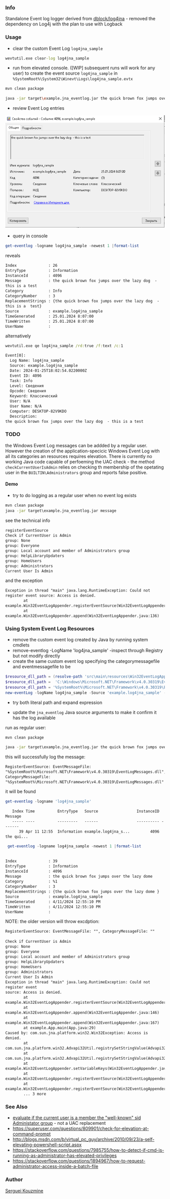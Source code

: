 ﻿### Info

Standalone Event log logger derived from [dblock/log4jna](https://github.com/dblock/log4jna) - removed the dependency on Log4j with the plan to use with Logback


### Usage

* clear the custom Event Log `log4jna_sample`
```cmd
wevtutil.exe clear-log log4jna_sample
```
* run from elevated console. ([WIP] subsequent runs will work for any user)
to create the event source `log4jna_sample` in `%SystemRoot%\System32\Winevt\Logs\log4jna_sample.evtx`
```sh
mvn clean package
```
```sh
java -jar target\example.jna_eventlog.jar the quick brown fox jumps over the lazy dog
```
* review Event Log entries

![Event log Message](https://github.com/sergueik/springboot_study/blob/master/basic-jna-eventlog/screenshots/capture-message.png)

* query in console

```powershell
get-eventlog -logname log4jna_sample -newest 1 |format-list
```
reveals
```text
Index              : 26
EntryType          : Information
InstanceId         : 4096
Message            : the quick brown fox jumps over the lazy dog  - this is a test
Category           : Info
CategoryNumber     : 3
ReplacementStrings : {the quick brown fox jumps over the lazy dog  - this is a  test}
Source             : example.log4jna_sample
TimeGenerated      : 25.01.2024 8:07:00
TimeWritten        : 25.01.2024 8:07:00
UserName           :
```

alternatively
```cmd
wevtutil.exe qe log4jna_sample /rd:true /f:text /c:1
```
```text
Event[0]:
  Log Name: log4jna_sample
  Source: example.log4jna_sample
  Date: 2024-01-25T18:02:54.0220000Z
  Event ID: 4096
  Task: Info
  Level: Сведения
  Opcode: Сведения
  Keyword: Классический
  User: N/A
  User Name: N/A
  Computer: DESKTOP-82V9KDO
  Description:
the quick brown fox jumps over the lazy dog  - this is a test

```
### TODO

the Windows Event Log messages can be addded by a regular user. However the creation of the application-specicic Windows Event Log with all its categories an resources requires elevation. There is currently no working Java code capable of perfoeming the UAC check - the method `checkCurrentUserIsAdmin`
relies on checking th membership of the opetating user in the `BUILTIN\Administrators` group and reports false positive.
#### Demo

* try to do logging as a regular user when no event log exists
```cmd	
mvn clean package
java -jar target\example.jna_eventlog.jar message
```
see the technical info
```text
registerEventSource
Check if CurrentUser is Admin
group: None
group: Everyone
group: Local account and member of Administrators group
group: HelpLibraryUpdaters
group: HomeUsers
group: Administrators
Current User Is Admin
```

and the exception
```text
Exception in thread "main" java.lang.RuntimeException: Could not register event source: Access is denied.
        at example.Win32EventLogAppender.registerEventSource(Win32EventLogAppender.java:126)
        at example.Win32EventLogAppender.append(Win32EventLogAppender.java:136)
```

### Using System Event Log Resources

  *  remove  the custom event log created by Java by running system cmdlets
  * remove-eventlog -LogName 'log4jna_sample' 
    -inspect through Registry but not modify directly
  *  create the same custom event log  specifying the categorymessagefile and eventmessagefile to be
```powershell
$resource_dll_path = (resolve-path 'src\main\resources\Win32EventLogAppender.dll').Path
$resource_dll_path =  'C:\Windows\Microsoft.NET\Framework\v4.0.30319\EventLogMessages.dll'
$resource_dll_path = '%SystemRoot%\Microsoft.NET\Framework\v4.0.30319\EventLogMessages.dll'
new-eventLog -logName log4jna_sample -Source 'example.log4jna_sample' -CategoryResourceFile $resource_dll_path -MessageResourceFile $resource_dll_path
```

  * try both literal path and expand expression

  * update the `jna_eventlog` Java source arguments to make it confirm it has the log available


run as regular user:
```cmd
mvn clean package
```
```cmd
java -jar target\example.jna_eventlog.jar the quick brown fox jumps over the lazy dome
```
this will successfully log the message:
```text
RegisterEventSource: EventMessageFile: "%SystemRoot%\Microsoft.NET\Framework\v4.0.30319\EventLogMessages.dll", CategoryMessageFile: "%SystemRoot%\Microsoft.NET\Framework\v4.0.30319\EventLogMessages.dll"
```
it will be found

```powershell
get-eventlog -logname 'log4jna_sample'
```
```text
   Index Time          EntryType   Source                 InstanceID Message
   ----- ----          ---------   ------                 ---------- -------
      39 Apr 11 12:55  Information example.log4jna_s...         4096 the qui...
```


```powershell
 get-eventlog -logname log4jna_sample -newest 1 |format-list
```


```text

Index              : 39
EntryType          : Information
InstanceId         : 4096
Message            : the quick brown fox jumps over the lazy dome
Category           : %1
CategoryNumber     : 3
ReplacementStrings : {the quick brown fox jumps over the lazy dome }
Source             : example.log4jna_sample
TimeGenerated      : 4/11/2024 12:55:10 PM
TimeWritten        : 4/11/2024 12:55:10 PM
UserName           :
```
NOTE: the older version will throw excdption:
```text
RegisterEventSource: EventMessageFile: "", CategoryMessageFile: ""

Check if CurrentUser is Admin
group: None 
group: Everyone
group: Local account and member of Administrators group
group: HelpLibraryUpdaters
group: HomeUsers
group: Administrators
Current User Is Admin
Exception in thread "main" java.lang.RuntimeException: Could not register event
source: Access is denied.
        at example.Win32EventLogAppender.registerEventSource(Win32EventLogAppender.java:136)
        at example.Win32EventLogAppender.append(Win32EventLogAppender.java:146)
        at example.Win32EventLogAppender.append(Win32EventLogAppender.java:167)
        at example.App.main(App.java:29)
Caused by: com.sun.jna.platform.win32.Win32Exception: Access is denied.
        at com.sun.jna.platform.win32.Advapi32Util.registrySetStringValue(Advapi32Util.java:1557)
        at com.sun.jna.platform.win32.Advapi32Util.registrySetStringValue(Advapi32Util.java:1533)
        at example.Win32EventLogAppender.setVariableKeys(Win32EventLogAppender.java:230)
        at example.Win32EventLogAppender.registerEventSource(Win32EventLogAppender.java:182)
        at example.Win32EventLogAppender.registerEventSource(Win32EventLogAppender.java:131)
        ... 3 more

```


### See Also

   * [evaluate if the current user is a member the "well-known" sid Administator group](https://www.rgagnon.com/javadetails/java-detect-if-current-user-is-admin-using-jna.html) - not a UAC replacement
   * https://superuser.com/questions/809901/check-for-elevation-at-command-prompt
   * http://blogs.msdn.com/b/virtual_pc_guy/archive/2010/09/23/a-self-elevating-powershell-script.aspx
   * https://stackoverflow.com/questions/7985755/how-to-detect-if-cmd-is-running-as-administrator-has-elevated-privileges
   * https://stackoverflow.com/questions/1894967/how-to-request-administrator-access-inside-a-batch-file

### Author
[Serguei Kouzmine](kouzmine_serguei@yahoo.com)
